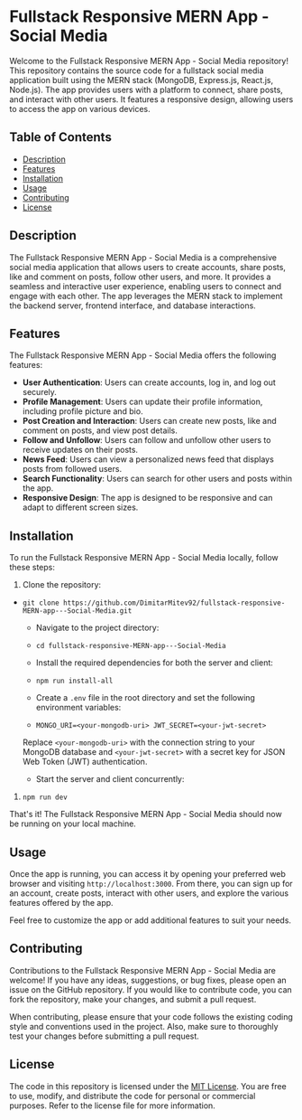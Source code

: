Fullstack Responsive MERN App - Social Media
============================================

Welcome to the Fullstack Responsive MERN App - Social Media repository! This repository contains the source code for a fullstack social media application built using the MERN stack (MongoDB, Express.js, React.js, Node.js). The app provides users with a platform to connect, share posts, and interact with other users. It features a responsive design, allowing users to access the app on various devices.

Table of Contents
-----------------

-   [Description](https://chat.openai.com/#description)
-   [Features](https://chat.openai.com/#features)
-   [Installation](https://chat.openai.com/#installation)
-   [Usage](https://chat.openai.com/#usage)
-   [Contributing](https://chat.openai.com/#contributing)
-   [License](https://chat.openai.com/#license)

Description
-----------

The Fullstack Responsive MERN App - Social Media is a comprehensive social media application that allows users to create accounts, share posts, like and comment on posts, follow other users, and more. It provides a seamless and interactive user experience, enabling users to connect and engage with each other. The app leverages the MERN stack to implement the backend server, frontend interface, and database interactions.

Features
--------

The Fullstack Responsive MERN App - Social Media offers the following features:

-   **User Authentication**: Users can create accounts, log in, and log out securely.
-   **Profile Management**: Users can update their profile information, including profile picture and bio.
-   **Post Creation and Interaction**: Users can create new posts, like and comment on posts, and view post details.
-   **Follow and Unfollow**: Users can follow and unfollow other users to receive updates on their posts.
-   **News Feed**: Users can view a personalized news feed that displays posts from followed users.
-   **Search Functionality**: Users can search for other users and posts within the app.
-   **Responsive Design**: The app is designed to be responsive and can adapt to different screen sizes.

Installation
------------

To run the Fullstack Responsive MERN App - Social Media locally, follow these steps:

1.  Clone the repository:

-   `git clone https://github.com/DimitarMitev92/fullstack-responsive-MERN-app---Social-Media.git`

    -   Navigate to the project directory:

    -   `cd fullstack-responsive-MERN-app---Social-Media`

    -   Install the required dependencies for both the server and client:

    -   `npm run install-all`

    -   Create a `.env` file in the root directory and set the following environment variables:

    -   `MONGO_URI=<your-mongodb-uri>
    JWT_SECRET=<your-jwt-secret>`

    Replace `<your-mongodb-uri>` with the connection string to your MongoDB database and `<your-jwt-secret>` with a secret key for JSON Web Token (JWT) authentication.

    -   Start the server and client concurrently:


1.  `npm run dev`

That's it! The Fullstack Responsive MERN App - Social Media should now be running on your local machine.

Usage
-----

Once the app is running, you can access it by opening your preferred web browser and visiting `http://localhost:3000`. From there, you can sign up for an account, create posts, interact with other users, and explore the various features offered by the app.

Feel free to customize the app or add additional features to suit your needs.

Contributing
------------

Contributions to the Fullstack Responsive MERN App - Social Media are welcome! If you have any ideas, suggestions, or bug fixes, please open an issue on the GitHub repository. If you would like to contribute code, you can fork the repository, make your changes, and submit a pull request.

When contributing, please ensure that your code follows the existing coding style and conventions used in the project. Also, make sure to thoroughly test your changes before submitting a pull request.

License
-------

The code in this repository is licensed under the [MIT License](https://github.com/DimitarMitev92/fullstack-responsive-MERN-app---Social-Media/blob/master/LICENSE). You are free to use, modify, and distribute the code for personal or commercial purposes. Refer to the license file for more information.

